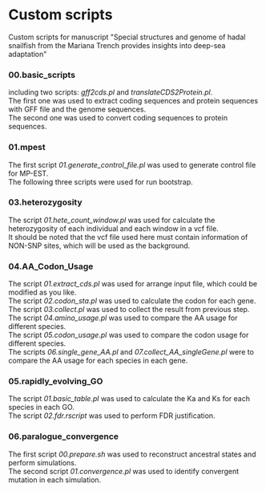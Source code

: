 # Custom scripts  
Custom scripts for manuscript "Special structures and genome of hadal snailfish from the Mariana Trench provides insights into deep-sea adaptation"  
  
### 00.basic_scripts  
including two scripts: *gff2cds.pl* and *translateCDS2Protein.pl*.  
The first one was used to extract coding sequences and protein sequences with GFF file and the genome sequences.  
The second one was used to convert coding sequences to protein sequences.  
  
### 01.mpest  
The first script *01.generate_control_file.pl* was used to generate control file for MP-EST.  
The following three scripts were used for run bootstrap.  
  
### 03.heterozygosity  
The script *01.hete_count_window.pl* was used for calculate the heterozygosity of each individual and each window in a vcf file.  
It should be noted that the vcf file used here must contain information of NON-SNP sites, which will be used as the background.  
  
### 04.AA_Codon_Usage  
The script *01.extract_cds.pl* was used for arrange input file, which could be modified as you like.  
The script *02.codon_sta.pl* was used to calculate the codon for each gene.  
The script *03.collect.pl* was used to collect the result from previous step.  
The script *04.amino_usage.pl* was used to compare the AA usage for different species.  
The script *05.codon_usage.pl* was used to compare the codon usage for different species.  
The scripts *06.single_gene_AA.pl* and *07.collect_AA_singleGene.pl* were to compare the AA usage for each species in each gene.  

### 05.rapidly_evolving_GO
The script *01.basic_table.pl* was used to calculate the Ka and Ks for each species in each GO.  
The script *02.fdr.rscript* was used to perform FDR justification.  

### 06.paralogue_convergence
The first script *00.prepare.sh* was used to reconstruct ancestral states and perform simulations.  
The second script *01.convergence.pl* was used to identify convergent mutation in each simulation.  
